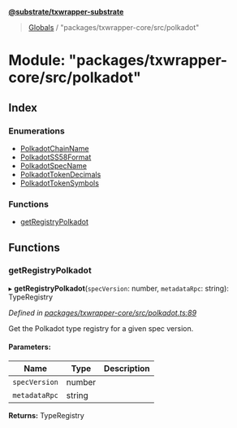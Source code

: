**[@substrate/txwrapper-substrate](../README.md)**

> [Globals](../globals.md) / "packages/txwrapper-core/src/polkadot"

# Module: "packages/txwrapper-core/src/polkadot"

## Index

### Enumerations

* [PolkadotChainName](../enums/_packages_txwrapper_core_src_polkadot_.polkadotchainname.md)
* [PolkadotSS58Format](../enums/_packages_txwrapper_core_src_polkadot_.polkadotss58format.md)
* [PolkadotSpecName](../enums/_packages_txwrapper_core_src_polkadot_.polkadotspecname.md)
* [PolkadotTokenDecimals](../enums/_packages_txwrapper_core_src_polkadot_.polkadottokendecimals.md)
* [PolkadotTokenSymbols](../enums/_packages_txwrapper_core_src_polkadot_.polkadottokensymbols.md)

### Functions

* [getRegistryPolkadot](_packages_txwrapper_core_src_polkadot_.md#getregistrypolkadot)

## Functions

### getRegistryPolkadot

▸ **getRegistryPolkadot**(`specVersion`: number, `metadataRpc`: string): TypeRegistry

*Defined in [packages/txwrapper-core/src/polkadot.ts:89](https://github.com/paritytech/txwrapper-core/blob/a5bee61/packages/txwrapper-core/src/polkadot.ts#L89)*

Get the Polkadot type registry for a given spec version.

#### Parameters:

Name | Type | Description |
------ | ------ | ------ |
`specVersion` | number |  |
`metadataRpc` | string |   |

**Returns:** TypeRegistry
